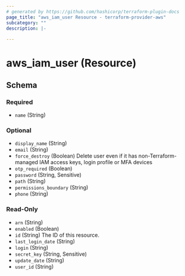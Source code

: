 ```yaml
---
# generated by https://github.com/hashicorp/terraform-plugin-docs
page_title: "aws_iam_user Resource - terraform-provider-aws"
subcategory: ""
description: |-
  
---
```


# aws_iam_user (Resource)





<!-- schema generated by tfplugindocs -->
## Schema

### Required

- `name` (String)

### Optional

- `display_name` (String)
- `email` (String)
- `force_destroy` (Boolean) Delete user even if it has non-Terraform-managed IAM access keys, login profile or MFA devices
- `otp_required` (Boolean)
- `password` (String, Sensitive)
- `path` (String)
- `permissions_boundary` (String)
- `phone` (String)

### Read-Only

- `arn` (String)
- `enabled` (Boolean)
- `id` (String) The ID of this resource.
- `last_login_date` (String)
- `login` (String)
- `secret_key` (String, Sensitive)
- `update_date` (String)
- `user_id` (String)
